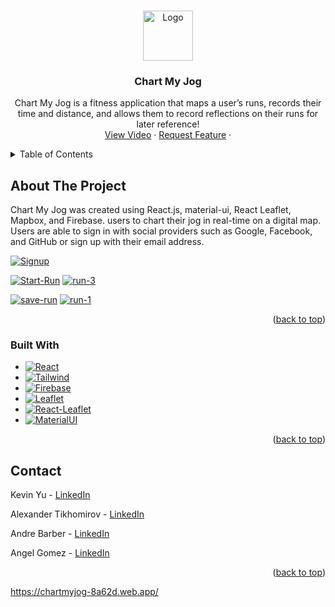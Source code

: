 <a name="readme-top"></a>

<!-- PROJECT LOGO -->
<br />
<div align="center">
  <a href="https://github.com/KYu-2468/netflixk">
    <img src="public/images/CMJ.png" alt="Logo" width="80" height="80">
  </a>

  <h3 align="center">Chart My Jog</h3>

  <p align="center">
    Chart My Jog is a fitness application that maps a user’s runs, records their time and distance, and allows them to record reflections on their runs for later reference!
    <br />
    <a href="https://www.youtube.com/watch?v=dmplVct15V8">View Video</a>
    ·
    <a href="https://github.com/KYu-2468/netflixk/issues">Request Feature</a>
    ·
    <!-- <a href="https://chartmyjog-8a62d.web.app/">Website Link</a> -->
  </p>
</div>

<!-- TABLE OF CONTENTS -->
<details>
  <summary>Table of Contents</summary>
  <ol>
    <li>
      <a href="#about-the-project">About The Project</a>
      <ul>
        <li><a href="#built-with">Built With</a></li>
      </ul>
    </li>
    <li><a href="#contact">Contact</a></li>
  </ol>
</details>

<!-- ABOUT THE PROJECT -->

## About The Project

Chart My Jog was created using React.js, material-ui, React Leaflet, Mapbox, and Firebase. users to chart their jog in real-time on a digital map. Users are able to sign in with social providers such as Google, Facebook, and GitHub or sign up with their email address.

[![Signup][product-screenshot]](https://main.dk22od2tuez03.amplifyapp.com/)

[![Start-Run][product-screenshot2]](https://main.dk22od2tuez03.amplifyapp.com/)
[![run-3][product-screenshot3]](https://main.dk22od2tuez03.amplifyapp.com/)

[![save-run][product-screenshot4]](https://main.dk22od2tuez03.amplifyapp.com/)
[![run-1][product-screenshot5]](https://main.dk22od2tuez03.amplifyapp.com/)

<p align="right">(<a href="#readme-top">back to top</a>)</p>

### Built With

- [![React][react.js]][react-url]
- [![Tailwind][tailwind.js]][tailwind-url]
- [![Firebase][firebase]][firebase-url]
- [![Leaflet][leaflet]][leaflet-url]
- [![React-Leaflet][reactleaflet]][reactleaflet-url]
- [![MaterialUI][mui]][mui-url]

<p align="right">(<a href="#readme-top">back to top</a>)</p>

<!-- CONTACT -->

## Contact

Kevin Yu - [LinkedIn](https://www.linkedin.com/in/kevinyu2468/)

Alexander Tikhomirov - [LinkedIn](www.linkedin.com/in/alexander-a-tikhomirov/)

Andre Barber - [LinkedIn](www.linkedin.com/in/andreb2021/)

Angel Gomez - [LinkedIn](www.linkedin.com/in/angel-gomez-b8b369192/)

<p align="right">(<a href="#readme-top">back to top</a>)</p>

<!-- MARKDOWN LINKS & IMAGES -->

[product-screenshot]: public/images/Signup.png
[product-screenshot2]: public/images/start-run.png
[product-screenshot3]: public/images/run-3.png
[product-screenshot4]: public/images/save-run.png
[product-screenshot5]: public/images/run-1.png
[react.js]: public/images/react.png
[react-url]: https://reactjs.org/
[tailwind.js]: public/images/Tailwind.png
[tailwind-url]: https://tailwindcss.com/
[firebase]: public/images/firebase.png
[firebase-url]: https://firebase.google.com/
[mui]: public/images/mui.png
[mui-url]: https://mui.com/material-ui/
[reactleaflet]: public/images/react-leaflet.png
[reactleaflet-url]: https://react-leaflet.js.org/
[leaflet]: public/images/leaflet.png
[leaflet-url]: https://leafletjs.com/

https://chartmyjog-8a62d.web.app/
